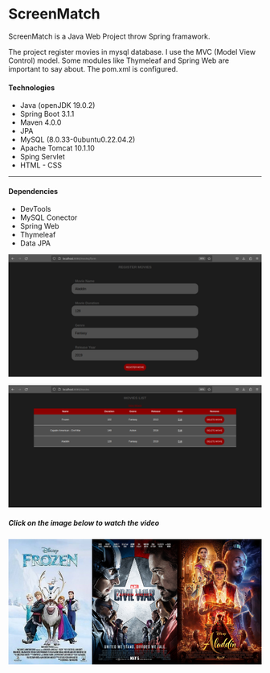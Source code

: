 # ScreenMatch

ScreenMatch is a Java Web Project throw Spring framawork.

The project register movies in mysql database. I use the MVC (Model View Control) model. Some modules like Thymeleaf and Spring Web are important to say about. The pom.xml is configured.

#### Technologies

* Java (openJDK 19.0.2)
* Spring Boot 3.1.1
* Maven 4.0.0 
* JPA
* MySQL (8.0.33-0ubuntu0.22.04.2)
* Apache Tomcat 10.1.10
* Sping Servlet
* HTML - CSS

***

#### Dependencies

* DevTools
* MySQL Conector
* Spring Web
* Thymeleaf
* Data JPA

![Register Movie](img/movieForm.png)

![Movie List](img/movieList.png)

##### Click on the image below to watch the video

[![Video Screenmatch](img/moviePoster.png)](https://drive.google.com/file/d/1DFoyJJlA5JCEEdB1k7Eg_yPCrJtMK2W-/view?usp=sharing)

